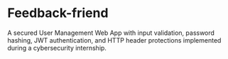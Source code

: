 # Feedback-friend
A secured User Management Web App with input validation, password hashing, JWT authentication, and HTTP header protections implemented during a cybersecurity internship.
